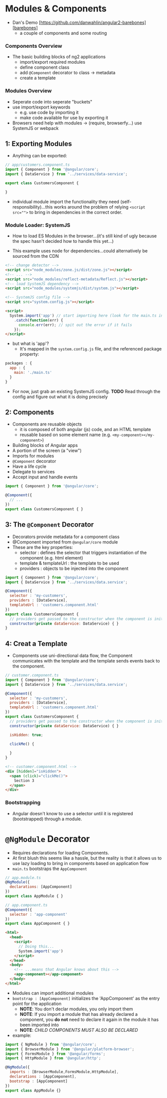 # Modules & Components
* Dan's Demo [https://github.com/danwahlin/angular2-barebones][barebones]
  * a couple of components and some routing

### Components Overview
* The basic building blocks of ng2 applications
  * import/export required modules
  * define component class
  * add `@Component` decorator to class -> metadata
  * create a template

### Modules Overview
* Seperate code into seperate "buckets"
* use import/export keywords
  * e.g. use code by importing it
  * make code available for use by exporting it
* Browsers need help with modules -> (require, browserfy...) use SystemJS or webpack

## 1: Exporting Modules
* Anything can be exported:
  
```js
// app/customers.component.ts
import { Component } from '@angular/core';
import { DataService } from '../services/data-service';

export class CustomersComponent {

}
```
  
* individual module import the functionality they need (self-responsibility)...this works around the problem of relying `<script src="">` to bring in dependencies in the correct order.
  
### Module Loader: SystemJS
* How to load ES Modules in the browser...(it's still kind of ugly because the spec hasn't decided how to handle this yet...)
  
* This example uses node for dependencies...could alternatively be sourced from the CDN

```html
<!-- change detector -->
<script src="node_modules/zone.js/dist/zone.js"></script>
<!-- ... -->
<script src="node_modules/reflect-metadata/Reflect.js"></script>
<!-- load SystemJS dependency -->
<script src="node_modules/systemjs/dist/system.js"></script>

<!-- SystemJS config file -->
<script src="system.config.js"></script>

<script>
  System.import('app') // start importing here (look for the main.ts in here)
    .catch(function(err) {
      console.err(err); // spit out the error if it fails
    });
</script>
```
  
* but what is 'app'?
  * It's mapped in the `system.config.js` file, and the referenced package property:

```js
packages : {
  app : {
    main: './main.ts'
  }
}
```
  
* For now, just grab an existing SystemJS config. **TODO** Read through the config and figure out what it is doing precisely
  
## 2: Components
* Components are reusable objects
  * it is composed of both angular (js) code, and an HTML template
  * reusable based on some element name (e.g. `<my-component></my-component>`)
* Building blocks of Angular apps
* A portion of the screen (a "view")
* Imports for modules
* `@Component` decorator
* Have a life cycle
* Delegate to services
* Accept input and handle events
  
```js
import { Component } from '@angular/core';

@Component({
  // ...
})
export class CustomersComponent { }
```
  
## 3: The `@Component` Decorator
* Decorators provide metadata for a component class
* @Component imported from `@angular/core` module
* These are the key properties:
  * selector : defines the selector that triggers instantiation of the component (e.g. html element)
  * template & templateUrl : the template to be used
  * providers : objects to be injected into the component
  
```js
import { Component } from '@angular/core';
import { DataService } from '../services/data.service';

@Component({
  selector : 'my-customers',
  providers : [DataService],
  templateUrl : 'customers.component.html'
})
export class CustomersComponent { 
  // providers get passed to the constructor when the component is initialized
  constructor(private dataService: DataService) { }
}
```
  
## 4: Creat a Template
* Components use uni-directional data flow, the Component communicates with the template and the template sends events back to the component.
  
```js
// customer.component.ts
import { Component } from '@angular/core';
import { DataService } from '../services/data.service';

@Component({
  selector : 'my-customers',
  providers : [DataService],
  templateUrl : 'customers.component.html'
})
export class CustomersComponent { 
  // providers get passed to the constructor when the component is initialized
  constructor(private dataService: DataService) { }

  isHidden: true;
  
  clickMe() {

  }
}
```
  
```html
<!-- customer.component.html -->
<div [hidden]="isHidden">
  <span (click)="clickMe()">
    Section 3
  </span>
</div>
```
  
### Bootstrapping
* Angular doesn't know to use a selector until it is registered (bootstrapped) through a module.
  
# `@NgModule` Decorator
* Requires declarations for loading Components.
* At first blush this seems like a hassle, but the reality is that it allows us to use lazy loading to bring in components based on application flow
* `main.ts` bootstraps the `AppComponent`
  
```js
// app.module.ts
@NgModule({
  declarations: [AppComponent]
})
export class AppModule { }

// app.component.ts
@Component({
  selector : 'app-component'
})
export class AppComponent { }
```
  
```html
<html>
  <head>
    <script>
      // Doing this...
      System.import('app')
    </script>
  </head>
  <body>
    <!-- ...means that Angular knows about this -->
    <app-component></app-component>
  </body>
</html>
```
  
* Modules can import additional modules
* `bootstrap : [AppComponent]` initializes the 'AppComponent' as the entry point for the application
  * **NOTE**: You don't declar modules, you only import them
  * **NOTE**: If you import a module that has already declared a component, you **do not** need to declare it again in the module it has been imported into
  * **NOTE**: *CHILD COMPONENTS MUST ALSO BE DECLARED*
* example:
  
```js
import { NgModule } from '@angular/core';
import { BrowserModule } from '@angular/platform-browser';
import { FormsModule } from '@angular/forms';
import { HttpModule } from '@angular/http';

@NgModule({
  imports : [BrowserModule,FormsModule,HttpModule],
  declarations : [AppComponent],
  bootstrap : [AppComponent]
})
export class AppModule {}
```

[barebones]:https://github.com/danwahlin/angular2-barebones